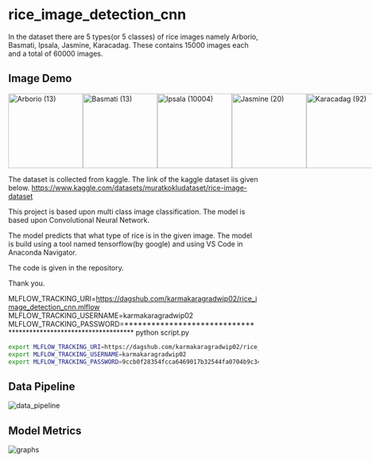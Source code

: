 # rice_image_detection_cnn
In the dataset there are 5 types(or 5 classes) of rice images namely Arborio, Basmati, Ipsala, Jasmine, Karacadag.
These contains 15000 images each and a total of 60000 images.

## Image Demo
<div style="display: flex; justify-content: space-between;">
  <img src="https://github.com/karmakaragradwip02/rice_image_detection_cnn/assets/99462819/c2bb5b2e-84b6-499a-b289-00846197417f" alt="Arborio (13)" width="150"/>
  <img src="https://github.com/karmakaragradwip02/rice_image_detection_cnn/assets/99462819/52fc6c52-e437-4962-85c7-ee8a680e4aa5" alt="Basmati (13)" width="150"/>
  <img src="https://github.com/karmakaragradwip02/rice_image_detection_cnn/assets/99462819/b34a6730-4b63-4497-a34f-4cdb3c19d73b" alt="Ipsala (10004)" width="150"/>
  <img src="https://github.com/karmakaragradwip02/rice_image_detection_cnn/assets/99462819/dc66647d-d1c2-4989-b751-03ce7fcb00b3" alt="Jasmine (20)" width="150"/>
  <img src="https://github.com/karmakaragradwip02/rice_image_detection_cnn/assets/99462819/3a0848ae-81ea-451b-8514-239cf4c31a78" alt="Karacadag (92)" width="150"/>
</div>

The dataset is collected from kaggle.
The link of the kaggle dataset iis given below.
https://www.kaggle.com/datasets/muratkokludataset/rice-image-dataset

This project is based upon multi class image classification.
The model is based upon Convolutional Neural Network.

The model predicts that what type of rice is in the given image.
The model is build using a tool named tensorflow(by google) and using VS Code in Anaconda Navigator.

The code is given in the repository.

Thank you.

MLFLOW_TRACKING_URI=https://dagshub.com/karmakaragradwip02/rice_image_detection_cnn.mlflow 
MLFLOW_TRACKING_USERNAME=karmakaragradwip02
MLFLOW_TRACKING_PASSWORD=*****************************************************************
python script.py

```bash
export MLFLOW_TRACKING_URI=https://dagshub.com/karmakaragradwip02/rice_image_detection_cnn.mlflow 
export MLFLOW_TRACKING_USERNAME=karmakaragradwip02
export MLFLOW_TRACKING_PASSWORD=9ccb0f28354fcca6469017b32544fa0704b9c343
```
## Data Pipeline
![data_pipeline](https://github.com/karmakaragradwip02/rice_image_detection_cnn/assets/99462819/3635c662-d3bf-402c-b7bb-2674eb817aea)

## Model Metrics
![graphs](https://github.com/karmakaragradwip02/rice_image_detection_cnn/assets/99462819/a1b7df74-680b-4139-8ad6-e7a4bf240949)
